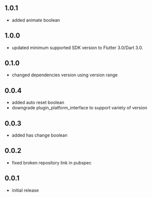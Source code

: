 ## 1.0.1

* added animate boolean

## 1.0.0

* updated minimum supported SDK version to Flutter 3.0/Dart 3.0.

## 0.1.0

* changed dependencies version using version range

## 0.0.4

* added auto reset boolean
* downgrade plugin_platform_interface to support variety of version

## 0.0.3

* added has change boolean

## 0.0.2

* fixed broken repository link in pubspec

## 0.0.1

* initial release
